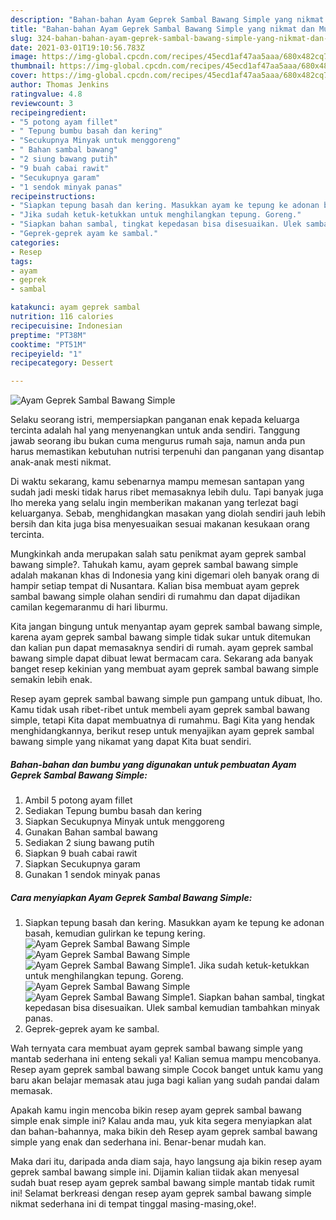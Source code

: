 ```yaml
---
description: "Bahan-bahan Ayam Geprek Sambal Bawang Simple yang nikmat dan Mudah Dibuat"
title: "Bahan-bahan Ayam Geprek Sambal Bawang Simple yang nikmat dan Mudah Dibuat"
slug: 324-bahan-bahan-ayam-geprek-sambal-bawang-simple-yang-nikmat-dan-mudah-dibuat
date: 2021-03-01T19:10:56.783Z
image: https://img-global.cpcdn.com/recipes/45ecd1af47aa5aaa/680x482cq70/ayam-geprek-sambal-bawang-simple-foto-resep-utama.jpg
thumbnail: https://img-global.cpcdn.com/recipes/45ecd1af47aa5aaa/680x482cq70/ayam-geprek-sambal-bawang-simple-foto-resep-utama.jpg
cover: https://img-global.cpcdn.com/recipes/45ecd1af47aa5aaa/680x482cq70/ayam-geprek-sambal-bawang-simple-foto-resep-utama.jpg
author: Thomas Jenkins
ratingvalue: 4.8
reviewcount: 3
recipeingredient:
- "5 potong ayam fillet"
- " Tepung bumbu basah dan kering"
- "Secukupnya Minyak untuk menggoreng"
- " Bahan sambal bawang"
- "2 siung bawang putih"
- "9 buah cabai rawit"
- "Secukupnya garam"
- "1 sendok minyak panas"
recipeinstructions:
- "Siapkan tepung basah dan kering. Masukkan ayam ke tepung ke adonan basah, kemudian gulirkan ke tepung kering."
- "Jika sudah ketuk-ketukkan untuk menghilangkan tepung. Goreng."
- "Siapkan bahan sambal, tingkat kepedasan bisa disesuaikan. Ulek sambal kemudian tambahkan minyak panas."
- "Geprek-geprek ayam ke sambal."
categories:
- Resep
tags:
- ayam
- geprek
- sambal

katakunci: ayam geprek sambal 
nutrition: 116 calories
recipecuisine: Indonesian
preptime: "PT38M"
cooktime: "PT51M"
recipeyield: "1"
recipecategory: Dessert

---
```



![Ayam Geprek Sambal Bawang Simple](https://img-global.cpcdn.com/recipes/45ecd1af47aa5aaa/680x482cq70/ayam-geprek-sambal-bawang-simple-foto-resep-utama.jpg)

Selaku seorang istri, mempersiapkan panganan enak kepada keluarga tercinta adalah hal yang menyenangkan untuk anda sendiri. Tanggung jawab seorang ibu bukan cuma mengurus rumah saja, namun anda pun harus memastikan kebutuhan nutrisi terpenuhi dan panganan yang disantap anak-anak mesti nikmat.

Di waktu  sekarang, kamu sebenarnya mampu memesan santapan yang sudah jadi meski tidak harus ribet memasaknya lebih dulu. Tapi banyak juga lho mereka yang selalu ingin memberikan makanan yang terlezat bagi keluarganya. Sebab, menghidangkan masakan yang diolah sendiri jauh lebih bersih dan kita juga bisa menyesuaikan sesuai makanan kesukaan orang tercinta. 



Mungkinkah anda merupakan salah satu penikmat ayam geprek sambal bawang simple?. Tahukah kamu, ayam geprek sambal bawang simple adalah makanan khas di Indonesia yang kini digemari oleh banyak orang di hampir setiap tempat di Nusantara. Kalian bisa membuat ayam geprek sambal bawang simple olahan sendiri di rumahmu dan dapat dijadikan camilan kegemaranmu di hari liburmu.

Kita jangan bingung untuk menyantap ayam geprek sambal bawang simple, karena ayam geprek sambal bawang simple tidak sukar untuk ditemukan dan kalian pun dapat memasaknya sendiri di rumah. ayam geprek sambal bawang simple dapat dibuat lewat bermacam cara. Sekarang ada banyak banget resep kekinian yang membuat ayam geprek sambal bawang simple semakin lebih enak.

Resep ayam geprek sambal bawang simple pun gampang untuk dibuat, lho. Kamu tidak usah ribet-ribet untuk membeli ayam geprek sambal bawang simple, tetapi Kita dapat membuatnya di rumahmu. Bagi Kita yang hendak menghidangkannya, berikut resep untuk menyajikan ayam geprek sambal bawang simple yang nikamat yang dapat Kita buat sendiri.

<!--inarticleads1-->

##### Bahan-bahan dan bumbu yang digunakan untuk pembuatan Ayam Geprek Sambal Bawang Simple:

1. Ambil 5 potong ayam fillet
1. Sediakan  Tepung bumbu basah dan kering
1. Siapkan Secukupnya Minyak untuk menggoreng
1. Gunakan  Bahan sambal bawang
1. Sediakan 2 siung bawang putih
1. Siapkan 9 buah cabai rawit
1. Siapkan Secukupnya garam
1. Gunakan 1 sendok minyak panas




<!--inarticleads2-->

##### Cara menyiapkan Ayam Geprek Sambal Bawang Simple:

1. Siapkan tepung basah dan kering. Masukkan ayam ke tepung ke adonan basah, kemudian gulirkan ke tepung kering.
<img src="https://img-global.cpcdn.com/steps/8234ae943bc3dd5b/160x128cq70/ayam-geprek-sambal-bawang-simple-langkah-memasak-1-foto.jpg" alt="Ayam Geprek Sambal Bawang Simple"><img src="https://img-global.cpcdn.com/steps/f1d374c9e333784e/160x128cq70/ayam-geprek-sambal-bawang-simple-langkah-memasak-1-foto.jpg" alt="Ayam Geprek Sambal Bawang Simple"><img src="https://img-global.cpcdn.com/steps/00702f69014258e0/160x128cq70/ayam-geprek-sambal-bawang-simple-langkah-memasak-1-foto.jpg" alt="Ayam Geprek Sambal Bawang Simple">1. Jika sudah ketuk-ketukkan untuk menghilangkan tepung. Goreng.
<img src="https://img-global.cpcdn.com/steps/e6e8d95014ba49b5/160x128cq70/ayam-geprek-sambal-bawang-simple-langkah-memasak-2-foto.jpg" alt="Ayam Geprek Sambal Bawang Simple"><img src="https://img-global.cpcdn.com/steps/1c49f5d831de96f1/160x128cq70/ayam-geprek-sambal-bawang-simple-langkah-memasak-2-foto.jpg" alt="Ayam Geprek Sambal Bawang Simple">1. Siapkan bahan sambal, tingkat kepedasan bisa disesuaikan. Ulek sambal kemudian tambahkan minyak panas.
1. Geprek-geprek ayam ke sambal.




Wah ternyata cara membuat ayam geprek sambal bawang simple yang mantab sederhana ini enteng sekali ya! Kalian semua mampu mencobanya. Resep ayam geprek sambal bawang simple Cocok banget untuk kamu yang baru akan belajar memasak atau juga bagi kalian yang sudah pandai dalam memasak.

Apakah kamu ingin mencoba bikin resep ayam geprek sambal bawang simple enak simple ini? Kalau anda mau, yuk kita segera menyiapkan alat dan bahan-bahannya, maka bikin deh Resep ayam geprek sambal bawang simple yang enak dan sederhana ini. Benar-benar mudah kan. 

Maka dari itu, daripada anda diam saja, hayo langsung aja bikin resep ayam geprek sambal bawang simple ini. Dijamin kalian tiidak akan menyesal sudah buat resep ayam geprek sambal bawang simple mantab tidak rumit ini! Selamat berkreasi dengan resep ayam geprek sambal bawang simple nikmat sederhana ini di tempat tinggal masing-masing,oke!.


